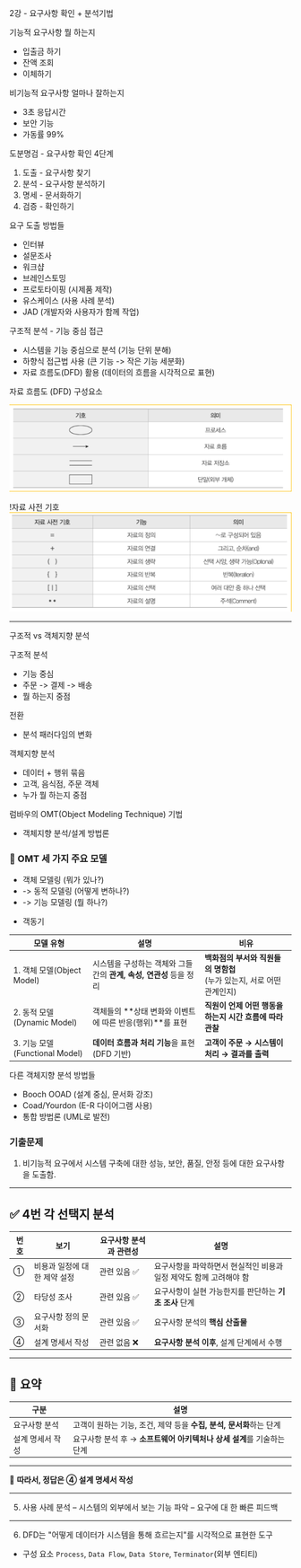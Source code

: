 2강 - 요구사항 확인 + 분석기법

기능적 요구사항
뭘 하는지
- 입출금 하기
- 잔액 조회
- 이체하기

비기능적 요구사항
얼마나 잘하는지
- 3초 응답시간
- 보안 기능
- 가동률 99%


도분명검 - 요구사항 확인 4단계
1. 도출 - 요구사항 찾기
2. 분석 - 요구사항 분석하기
3. 명세 - 문서화하기
4. 검증 - 확인하기

요구 도출 방법들
- 인터뷰
- 설문조사
- 워크샵
- 브레인스토밍
- 프로토타이핑 (시제품 제작)
- 유스케이스 (사용 사례 분석)
- JAD (개발자와 사용자가 함께 작업)


구조적 분석 - 기능 중심 접근
- 시스템을 기능 중심으로 분석 (기능 단위 분해)
- 하향식 접근법 사용 (큰 기능 -> 작은 기능 세분화)
- 자료 흐름도(DFD) 활용 (데이터의 흐름을 시각적으로 표현)



자료 흐름도 (DFD) 구성요소

![img.png](img/img.png)


!자료 사전 기호
![img.png](img/img01.png)

---

구조적 vs 객체지향 분석

구조적 분석
- 기능 중심
- 주문 -> 결제 -> 배송
- 뭘 하는지 중점

전환
- 분석 패러다임의 변화

객체지향 분석
- 데이터 + 행위 묶음
- 고객, 음식점, 주문 객체
- 누가 뭘 하는지 중점


럼바우의 OMT(Object Modeling Technique) 기법
- 객체지향 분석/설계 방법론

### 🔑 OMT 세 가지 주요 모델
* 객체 모델링 (뭐가 있나?)
* -> 동적 모델링 (어떻게 변하나?)
* -> 기능 모델링 (뭘 하나?)
- 객동기

| 모델 유형                      | 설명                                        | 비유                                            |
| -------------------------- | ----------------------------------------- | --------------------------------------------- |
| 1. 객체 모델(Object Model)     | 시스템을 구성하는 객체와 그들 간의 **관계, 속성, 연관성** 등을 정리 | **백화점의 부서와 직원들의 명함첩**<br>(누가 있는지, 서로 어떤 관계인지) |
| 2. 동적 모델(Dynamic Model)    | 객체들의 \*\*상태 변화와 이벤트에 따른 반응(행위)\*\*를 표현    | **직원이 언제 어떤 행동을 하는지 시간 흐름에 따라 관찰**            |
| 3. 기능 모델(Functional Model) | **데이터 흐름과 처리 기능**을 표현 (DFD 기반)            | **고객이 주문 → 시스템이 처리 → 결과를 출력**                 |


다른 객체지향 분석 방법들
- Booch OOAD (설계 중심, 문서화 강조)
- Coad/Yourdon (E-R 다이어그램 사용)
- 통합 방법론 (UML로 발전)



### 기출문제
1. 비기능적 요구에서 시스템 구축에 대한
성능, 보안, 품질, 안정 등에 대한 요구사항을 도출함.

---


## ✅ 4번 각 선택지 분석

| 번호 | 보기               | 요구사항 분석과 관련성 | 설명                                    |
| -- | ---------------- | ------------ | ------------------------------------- |
| ①  | 비용과 일정에 대한 제약 설정 | 관련 있음 ✅      | 요구사항을 파악하면서 현실적인 비용과 일정 제약도 함께 고려해야 함 |
| ②  | 타당성 조사           | 관련 있음 ✅      | 요구사항이 실현 가능한지를 판단하는 **기초 조사** 단계      |
| ③  | 요구사항 정의 문서화      | 관련 있음 ✅      | 요구사항 분석의 **핵심 산출물**                   |
| ④  | 설계 명세서 작성        | 관련 없음 ❌      | **요구사항 분석 이후**, 설계 단계에서 수행            |

---

## 🧠 요약

| 구분        | 설명                                         |
| --------- | ------------------------------------------ |
| 요구사항 분석   | 고객이 원하는 기능, 조건, 제약 등을 **수집, 분석, 문서화**하는 단계 |
| 설계 명세서 작성 | 요구사항 분석 후 → **소프트웨어 아키텍처나 상세 설계**를 기술하는 단계 |

---

📌 **따라서, 정답은 ④ 설계 명세서 작성**

---

5. 사용 사례 분석 – 시스템의 외부에서 보는 기능 파악 – 요구에 대
   한 빠른 피드백

---

6. DFD는 "어떻게 데이터가 시스템을 통해 흐르는지"를 시각적으로 표현한 도구
- 구성 요소 `Process`, `Data Flow`, `Data Store`, `Terminator`(외부 엔티티)














